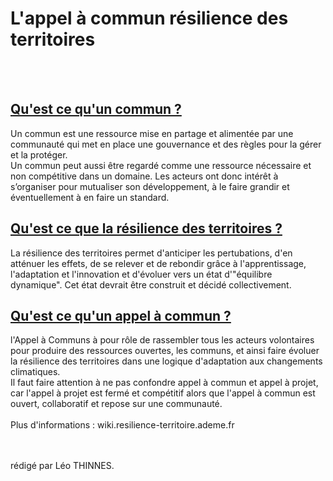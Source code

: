 # L'appel à commun résilience des territoires

</br></br>

## <u>Qu'est ce qu'un commun ?</u>
Un commun est une ressource mise en partage et alimentée par une communauté qui met en place une gouvernance et des règles pour la gérer et la protéger.</br>
Un commun peut aussi être regardé comme une ressource nécessaire et non compétitive dans un domaine. Les acteurs ont donc intérêt à s’organiser pour mutualiser son développement, à le faire grandir et éventuellement à en faire un standard.

## <u>Qu'est ce que la résilience des territoires ?</u>
La résilience des territoires permet d'anticiper les pertubations, d'en atténuer les effets, de se relever et de rebondir grâce à l'apprentissage, l'adaptation et l'innovation et d'évoluer vers un état d'"équilibre dynamique". Cet état devrait être construit et décidé collectivement.

## <u>Qu'est ce qu'un appel à commun ?</u>
l'Appel à Communs à pour rôle de rassembler tous les acteurs volontaires pour produire des ressources ouvertes, les communs, et ainsi faire évoluer la résilience des territoires dans une logique d'adaptation aux changements climatiques.</br>
Il faut faire attention à ne pas confondre appel à commun et appel à projet, car l'appel à projet est fermé et compétitif alors que l'appel à commun est ouvert, collaboratif et repose sur une communauté.
</br></br>
Plus d'informations : wiki.resilience-territoire.ademe.fr 

</br></br>
rédigé par Léo THINNES.
